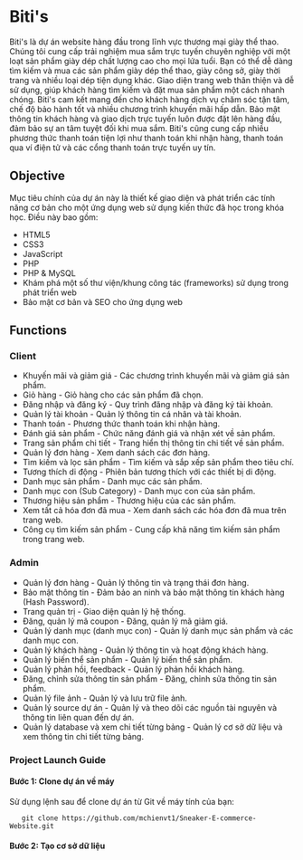 # Biti's

Biti's là dự án website hàng đầu trong lĩnh vực thương mại giày thể thao. Chúng tôi cung cấp trải nghiệm mua sắm trực tuyến chuyên nghiệp với một loạt sản phẩm giày dép chất lượng cao cho mọi lứa tuổi. Bạn có thể dễ dàng tìm kiếm và mua các sản phẩm giày dép thể thao, giày công sở, giày thời trang và nhiều loại dép tiện dụng khác. Giao diện trang web thân thiện và dễ sử dụng, giúp khách hàng tìm kiếm và đặt mua sản phẩm một cách nhanh chóng. Biti's cam kết mang đến cho khách hàng dịch vụ chăm sóc tận tâm, chế độ bảo hành tốt và nhiều chương trình khuyến mãi hấp dẫn. Bảo mật thông tin khách hàng và giao dịch trực tuyến luôn được đặt lên hàng đầu, đảm bảo sự an tâm tuyệt đối khi mua sắm. Biti's cũng cung cấp nhiều phương thức thanh toán tiện lợi như thanh toán khi nhận hàng, thanh toán qua ví điện tử và các cổng thanh toán trực tuyến uy tín.

## Objective

Mục tiêu chính của dự án này là thiết kế giao diện và phát triển các tính năng cơ bản cho một ứng dụng web sử dụng kiến thức đã học trong khóa học. Điều này bao gồm:

* HTML5
* CSS3
* JavaScript
* PHP
* PHP & MySQL
* Khám phá một số thư viện/khung công tác (frameworks) sử dụng trong phát triển web
* Bảo mật cơ bản và SEO cho ứng dụng web

## Functions

### Client
* Khuyến mãi và giảm giá - Các chương trình khuyến mãi và giảm giá sản phẩm.
* Giỏ hàng - Giỏ hàng cho các sản phẩm đã chọn.
* Đăng nhập và đăng ký - Quy trình đăng nhập và đăng ký tài khoản.
* Quản lý tài khoản - Quản lý thông tin cá nhân và tài khoản.
* Thanh toán - Phương thức thanh toán khi nhận hàng.
* Đánh giá sản phẩm - Chức năng đánh giá và nhận xét về sản phẩm.
* Trang sản phẩm chi tiết - Trang hiển thị thông tin chi tiết về sản phẩm.
* Quản lý đơn hàng - Xem danh sách các đơn hàng.
* Tìm kiếm và lọc sản phẩm - Tìm kiếm và sắp xếp sản phẩm theo tiêu chí.
* Tương thích di động - Phiên bản tương thích với các thiết bị di động.
* Danh mục sản phẩm - Danh mục các sản phẩm.
* Danh mục con (Sub Category) - Danh mục con của sản phẩm.
* Thương hiệu sản phẩm - Thương hiệu của các sản phẩm.
* Xem tất cả hóa đơn đã mua - Xem danh sách các hóa đơn đã mua trên trang web.
* Công cụ tìm kiếm sản phẩm - Cung cấp khả năng tìm kiếm sản phẩm trong trang web.


### Admin
* Quản lý đơn hàng - Quản lý thông tin và trạng thái đơn hàng.
* Bảo mật thông tin - Đảm bảo an ninh và bảo mật thông tin khách hàng (Hash Password).
* Trang quản trị - Giao diện quản lý hệ thống.
* Đăng, quản lý mã coupon - Đăng, quản lý mã giảm giá.
* Quản lý danh mục (danh mục con) - Quản lý danh mục sản phẩm và các danh mục con.
* Quản lý khách hàng - Quản lý thông tin và hoạt động khách hàng.
* Quản lý biến thể sản phẩm - Quản lý biến thể sản phẩm.
* Quản lý phản hồi, feedback - Quản lý phản hồi khách hàng.
* Đăng, chỉnh sửa thông tin sản phẩm - Đăng, chỉnh sửa thông tin sản phẩm.
* Quản lý file ảnh - Quản lý và lưu trữ file ảnh.
* Quản lý source dự án - Quản lý và theo dõi các nguồn tài nguyên và thông tin liên quan đến dự án.
* Quản lý database và xem chi tiết từng bảng - Quản lý cơ sở dữ liệu và xem thông tin chi tiết từng bảng.

### Project Launch Guide

#### Bước 1: Clone dự án về máy
  Sử dụng lệnh sau để clone dự án từ Git về máy tính của bạn:
```
   git clone https://github.com/mchienvt1/Sneaker-E-commerce-Website.git 
```
#### Bước 2: Tạo cơ sở dữ liệu


